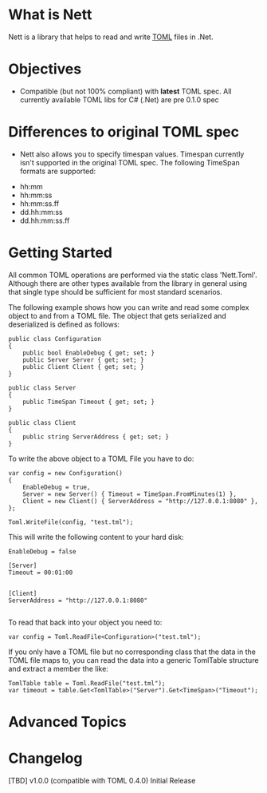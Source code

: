 # What is Nett
Nett is a library that helps to read and write [TOML](https://github.com/toml-lang/toml) files in .Net.

# Objectives
+ Compatible (but not 100% compliant) with **latest** TOML spec. All currently available TOML libs for C# (.Net) are pre 0.1.0 spec

# Differences to original TOML spec
* Nett also allows you to specify timespan values. Timespan currently isn't supported in the original
TOML spec. The following TimeSpan formats are supported:

+ hh:mm
+ hh:mm:ss
+ hh:mm:ss.ff
+ dd.hh:mm:ss
+ dd.hh:mm:ss.ff

# Getting Started

All common TOML operations are performed via the static class 'Nett.Toml'. Although there are other
types available from the library in general using that single type should be sufficient
for most standard scenarios.

The following example shows how you can write and read some complex object to and from a
TOML file. The object that gets serialized and deserialized is defined as follows:

```
public class Configuration
{
    public bool EnableDebug { get; set; }
    public Server Server { get; set; }
    public Client Client { get; set; }
}

public class Server
{
    public TimeSpan Timeout { get; set; }
}

public class Client
{
    public string ServerAddress { get; set; }
}
```

To write the above object to a TOML File you have to do:

```
var config = new Configuration()
{
    EnableDebug = true,
    Server = new Server() { Timeout = TimeSpan.FromMinutes(1) },
    Client = new Client() { ServerAddress = "http://127.0.0.1:8080" },
};

Toml.WriteFile(config, "test.tml");
```

This will write the following content to your hard disk:

```
EnableDebug = false

[Server]
Timeout = 00:01:00


[Client]
ServerAddress = "http://127.0.0.1:8080"


```

To read that back into your object you need to:

```
var config = Toml.ReadFile<Configuration>("test.tml");
```

If you only have a TOML file but no corresponding class that the data in the TOML file
maps to, you can read the data into a generic TomlTable structure and extract a member
the like:

```
TomlTable table = Toml.ReadFile("test.tml");
var timeout = table.Get<TomlTable>("Server").Get<TimeSpan>("Timeout");
```

# Advanced Topics


# Changelog
[TBD] v1.0.0 (compatible with TOML 0.4.0) Initial Release


